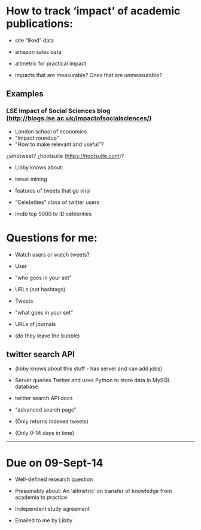 # How to track ‘impact’ of academic publications:

* site “liked” data
* amazon sales data
* altmetric for practical impact

 * Impacts that are measurable?  Ones that are unmeasurable?

## Examples
### LSE Impact of Social Sciences blog (http://blogs.lse.ac.uk/impactofsocialsciences/)

* London school of economics
* "Impact roundup"
 *  "How to make relevant and useful"?

¿whotweet?
¿hootsuite (https://hootsuite.com)?


* Libby knows about:
 *  tweet mining
  *   features of tweets that go viral

*  “Celebrities” class of twitter users
 *   Imdb top 5000 to ID celebrities


# Questions for me:
* Watch users or watch tweets?

* User
 *  "who goes in your set"
 *  URLs (not hashtags)

* Tweets
 *  "what goes in your set"
 *  URLs of journals
  *   (do they leave the bubble)


## twitter search API
*  (libby knows about this stuff - has server and can add jobs)
 * Server queries Twitter and uses Python to store data in MySQL database.

* twitter search API docs
 *  "advanced search page"
  *   (Only returns indexed tweets)
  *   (Only 0-14 days in time)

----

# Due on 09-Sept-14

* Well-defined research question
 *  Presumably about: An ‘altmetric’ on transfer of knowledge from academia to practice

* Independent study agreement
 *  Emailed to me by Libby









